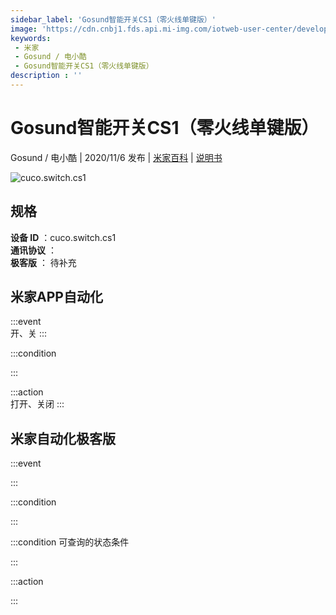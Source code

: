 ```yaml
---
sidebar_label: 'Gosund智能开关CS1（零火线单键版）'
image: 'https://cdn.cnbj1.fds.api.mi-img.com/iotweb-user-center/developer_1679048482420t1KydWuK.png?GalaxyAccessKeyId=AKVGLQWBOVIRQ3XLEW&Expires=9223372036854775807&Signature=4nHZHn5073wH7R0bAtJNUwfQbTE='
keywords: 
 - 米家
 - Gosund / 电小酷
 - Gosund智能开关CS1（零火线单键版）
description : ''
---
```

# Gosund智能开关CS1（零火线单键版）

Gosund / 电小酷 | 2020/11/6 发布 | [米家百科](https://home.mi.com/webapp/content/baike/product/index.html?model=cuco.switch.cs1) | [说明书](https://home.mi.com/views/introduction.html?model=cuco.switch.cs1&region=cn)

![cuco.switch.cs1](https://cdn.cnbj1.fds.api.mi-img.com/iotweb-user-center/developer_1679048482420t1KydWuK.png?GalaxyAccessKeyId=AKVGLQWBOVIRQ3XLEW&Expires=9223372036854775807&Signature=4nHZHn5073wH7R0bAtJNUwfQbTE=)

## 规格  
> 
**设备 ID** ：cuco.switch.cs1  
**通讯协议** ：  
**极客版**  ： 待补充 


## 米家APP自动化  

:::event  
开、关
:::

:::condition  

:::

:::action   
打开、关闭
:::

## 米家自动化极客版  

:::event  

:::

:::condition  

:::

:::condition 可查询的状态条件  

:::

:::action  

:::

        
